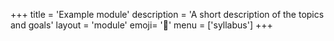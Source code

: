 +++
title = 'Example module'
description = 'A short description of the topics and goals'
layout = 'module'
emoji= '👛'
menu = ['syllabus']
+++